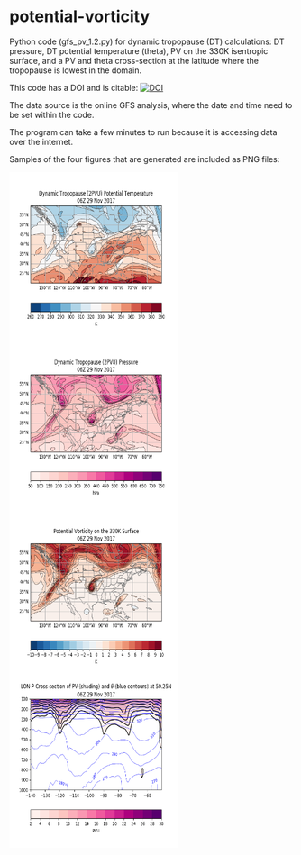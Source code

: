 # potential-vorticity

Python code (gfs_pv_1.2.py) for dynamic tropopause (DT) calculations: DT pressure, DT potential temperature (theta), PV on 
the 330K isentropic surface, and a PV and theta cross-section at the latitude where the tropopause is lowest in the 
domain.

This code has a DOI and is citable:  <a href="https://zenodo.org/badge/latestdoi/110735652"><img src="https://zenodo.org/badge/110735652.svg" alt="DOI"></a>

The data source is the online GFS analysis, where the date and time need to be set within the code.

The program can take a few minutes to run because it is accessing data over the internet.

Samples of the four figures that are generated are included as PNG files:

<img align="left" width="300" height="300" src="image2_DT_theta.png">
<img align="left" width="300" height="300" src="image1_DT_p.png">
<img align="left" width="300" height="300" src="image3_pv330.png">
<img align="left" width="300" height="300" src="image4_pv_xsec.png">
